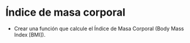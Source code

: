 # Índice de masa corporal

-   Crear una función que calcule el Índice de Masa Corporal (Body Mass Index [BMI]).
